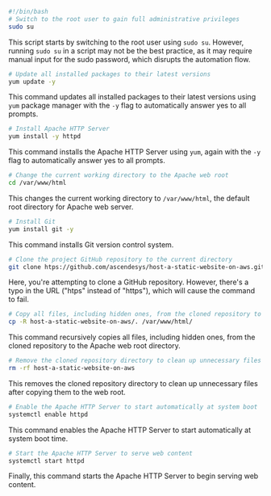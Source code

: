 ```bash
#!/bin/bash
# Switch to the root user to gain full administrative privileges
sudo su
```
This script starts by switching to the root user using `sudo su`. However, running `sudo su` in a script may not be the best practice, as it may require manual input for the sudo password, which disrupts the automation flow.

```bash
# Update all installed packages to their latest versions
yum update -y
```
This command updates all installed packages to their latest versions using `yum` package manager with the `-y` flag to automatically answer yes to all prompts.

```bash
# Install Apache HTTP Server
yum install -y httpd
```
This command installs the Apache HTTP Server using `yum`, again with the `-y` flag to automatically answer yes to all prompts.

```bash
# Change the current working directory to the Apache web root
cd /var/www/html
```
This changes the current working directory to `/var/www/html`, the default root directory for Apache web server.

```bash
# Install Git
yum install git -y
```
This command installs Git version control system.

```bash
# Clone the project GitHub repository to the current directory
git clone htps://github.com/ascendesys/host-a-static-website-on-aws.git
```
Here, you're attempting to clone a GitHub repository. However, there's a typo in the URL ("htps" instead of "https"), which will cause the command to fail.

```bash
# Copy all files, including hidden ones, from the cloned repository to the Apache web root
cp -R host-a-static-website-on-aws/. /var/www/html/
```
This command recursively copies all files, including hidden ones, from the cloned repository to the Apache web root directory.

```bash
# Remove the cloned repository directory to clean up unnecessary files
rm -rf host-a-static-website-on-aws
```
This removes the cloned repository directory to clean up unnecessary files after copying them to the web root.

```bash
# Enable the Apache HTTP Server to start automatically at system boot
systemctl enable httpd
```
This command enables the Apache HTTP Server to start automatically at system boot time.

```bash
# Start the Apache HTTP Server to serve web content
systemctl start httpd
```
Finally, this command starts the Apache HTTP Server to begin serving web content.

